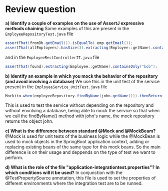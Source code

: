 # Review question
**a) Identify a couple of examples on the use of AssertJ expressive methods chaining**
Some examples of this are present in the `EmployeeRepositoryTest.java` file
```java
assertThat(fromDb.getEmail()).isEqualTo( emp.getEmail());
assertThat(allEmployees).hasSize(3).extracting(Employee::getName).containsOnly(alex.getName(), ron.getName(), bob.getName());
```
and in the `EmployeeRestControllerIT.java` file
```java
assertThat(found).extracting(Employee::getName).containsOnly("bob");
```

**b) Identify an example in which you mock the behavior of the repository (and avoid involving a database)**
We use this in the unit test of the service present in the `EmployeeService_UnitTest.java` file
```java
Mockito.when(employeeRepository.findByName(john.getName())).thenReturn(john);
```
This is used to test the service without depending on the repository and without envolving a database, being able to mock the service so that when we call the findByName() method with john's name, the mock repository returns the object john.

**c) What is the difference between standard @Mock and @MockBeam?**
@Mock is used for unit tests of the business logic while the @MockBean is used to mock objects in the SpringBoot application context, adding or replacing existing beans of the same type for this mock beans. So the main difference is on their usage and deppends on the type of test we want to perform.

**d) What is the role of the file "application-integrationtest.properties"? In which conditions will it be used?**
In conjunction with the @TestPropertySource annotation, this file is used to set the properties of different environments where the integration test are to be runned.